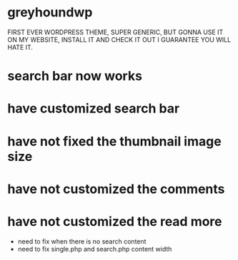 # greyhoundwp


FIRST EVER WORDPRESS THEME, SUPER GENERIC, 
BUT GONNA USE IT ON MY WEBSITE, 
INSTALL IT AND CHECK IT OUT I GUARANTEE YOU WILL HATE IT.

# search bar now works
# have customized search bar
# have not fixed the thumbnail image size
# have not customized the comments
# have not customized the read more


- need to fix when there is no search content
- need to fix single.php and search.php content width
